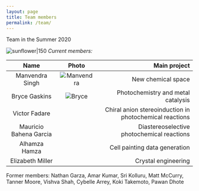 ```yaml
---
layout: page
title: Team members 
permalink: /team/
---
```

Team in the Summer 2020

![sunflower|150](/_assets/sunflowers.JPG)
*Current members:*

|  Name            | Photo | Main project
:-----------------:|:-----:|-----------------:
Manvendra Singh | ![Manvendra](/_assets/manvendra.JPG) | New chemical space
Bryce Gaskins | ![Bryce](/_assets/bryce.JPG) | Photochemistry and metal catalysis
Victor Fadare | | Chiral anion stereoinduction in photochemical reactions
Mauricio Bahena Garcia | | Diastereoselective photochemical reactions
Alhamza Hamza | | Cell painting data generation
Elizabeth Miller | | Crystal engineering

Former members: Nathan Garza, Amar Kumar, Sri Kolluru, Matt McCurry, Tanner Moore, Vishva Shah, Cybelle Arrey, Koki Takemoto, Pawan Dhote



